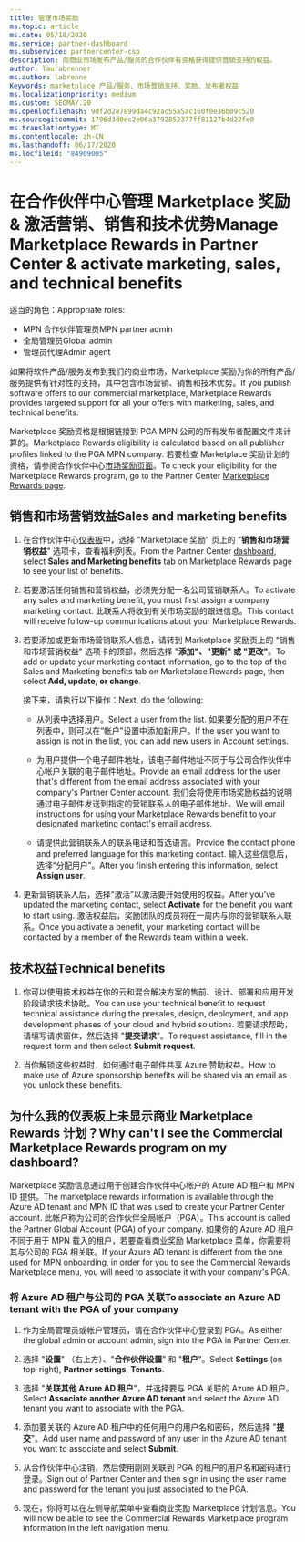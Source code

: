 ```yaml
---
title: 管理市场奖励
ms.topic: article
ms.date: 05/18/2020
ms.service: partner-dashboard
ms.subservice: partnercenter-csp
description: 向商业市场发布产品/服务的合作伙伴有资格获得提供营销支持的权益。
author: laurabrenner
ms.author: labrenne
Keywords: marketplace 产品/服务、市场营销支持、奖励、发布者权益
ms.localizationpriority: medium
ms.custom: SEOMAY.20
ms.openlocfilehash: 9df2d287899da4c92ac55a5ac160f0e36b09c520
ms.sourcegitcommit: 1796d3d0ec2e06a3792852377ff81127b4d22fe0
ms.translationtype: MT
ms.contentlocale: zh-CN
ms.lasthandoff: 06/17/2020
ms.locfileid: "84909005"
---
```

# <a name="manage-marketplace-rewards-in-partner-center--activate-marketing-sales-and-technical-benefits"></a><span data-ttu-id="725dd-104">在合作伙伴中心管理 Marketplace 奖励 & 激活营销、销售和技术优势</span><span class="sxs-lookup"><span data-stu-id="725dd-104">Manage Marketplace Rewards in Partner Center & activate marketing, sales, and technical benefits</span></span>

<span data-ttu-id="725dd-105">适当的角色：</span><span class="sxs-lookup"><span data-stu-id="725dd-105">Appropriate roles:</span></span>

- <span data-ttu-id="725dd-106">MPN 合作伙伴管理员</span><span class="sxs-lookup"><span data-stu-id="725dd-106">MPN partner admin</span></span>
- <span data-ttu-id="725dd-107">全局管理员</span><span class="sxs-lookup"><span data-stu-id="725dd-107">Global admin</span></span>
- <span data-ttu-id="725dd-108">管理员代理</span><span class="sxs-lookup"><span data-stu-id="725dd-108">Admin agent</span></span>

<span data-ttu-id="725dd-109">如果将软件产品/服务发布到我们的商业市场，Marketplace 奖励为你的所有产品/服务提供有针对性的支持，其中包含市场营销、销售和技术优势。</span><span class="sxs-lookup"><span data-stu-id="725dd-109">If you  publish software offers to our commercial marketplace, Marketplace Rewards provides targeted support for all your offers with marketing, sales, and technical benefits.</span></span>

<span data-ttu-id="725dd-110">Marketplace 奖励资格是根据链接到 PGA MPN 公司的所有发布者配置文件来计算的。</span><span class="sxs-lookup"><span data-stu-id="725dd-110">Marketplace Rewards eligibility is calculated based on all publisher profiles linked to the PGA MPN company.</span></span> <span data-ttu-id="725dd-111">若要检查 Marketplace 奖励计划的资格，请参阅合作伙伴中心[市场奖励页面](https://partner.microsoft.com/dashboard/mpn/program/commercialmarketplace)。</span><span class="sxs-lookup"><span data-stu-id="725dd-111">To check your eligibility for the Marketplace Rewards program, go to the Partner Center [Marketplace Rewards page](https://partner.microsoft.com/dashboard/mpn/program/commercialmarketplace).</span></span>

## <a name="sales-and-marketing-benefits"></a><span data-ttu-id="725dd-112">销售和市场营销效益</span><span class="sxs-lookup"><span data-stu-id="725dd-112">Sales and marketing benefits</span></span>

1. <span data-ttu-id="725dd-113">在合作伙伴中心[仪表板](https://partner.microsoft.com/dashboard)中，选择 "Marketplace 奖励" 页上的 "**销售和市场营销权益**" 选项卡，查看福利列表。</span><span class="sxs-lookup"><span data-stu-id="725dd-113">From the Partner Center [dashboard](https://partner.microsoft.com/dashboard), select **Sales and Marketing benefits** tab on Marketplace Rewards page to see your list of benefits.</span></span> 

2. <span data-ttu-id="725dd-114">若要激活任何销售和营销权益，必须先分配一名公司营销联系人。</span><span class="sxs-lookup"><span data-stu-id="725dd-114">To activate any sales and marketing benefit, you must first assign a company marketing contact.</span></span> <span data-ttu-id="725dd-115">此联系人将收到有关市场奖励的跟进信息。</span><span class="sxs-lookup"><span data-stu-id="725dd-115">This contact will receive follow-up communications about your Marketplace Rewards.</span></span>

3. <span data-ttu-id="725dd-116">若要添加或更新市场营销联系人信息，请转到 Marketplace 奖励页上的 "销售和市场营销权益" 选项卡的顶部，然后选择 "**添加"、"更新" 或 "更改"**。</span><span class="sxs-lookup"><span data-stu-id="725dd-116">To add or update your marketing contact information, go to the top of the Sales and Marketing benefits tab on Marketplace Rewards page, then select **Add, update, or change**.</span></span> 

   <span data-ttu-id="725dd-117">接下来，请执行以下操作：</span><span class="sxs-lookup"><span data-stu-id="725dd-117">Next, do the following:</span></span>

   - <span data-ttu-id="725dd-118">从列表中选择用户。</span><span class="sxs-lookup"><span data-stu-id="725dd-118">Select a user from the list.</span></span> <span data-ttu-id="725dd-119">如果要分配的用户不在列表中，则可以在“帐户”设置中添加新用户。</span><span class="sxs-lookup"><span data-stu-id="725dd-119">If the user you want to assign is not in the list, you can add new users in Account settings.</span></span>

   - <span data-ttu-id="725dd-120">为用户提供一个电子邮件地址，该电子邮件地址不同于与公司合作伙伴中心帐户关联的电子邮件地址。</span><span class="sxs-lookup"><span data-stu-id="725dd-120">Provide an email address for the user that's different from the email address associated with your company's Partner Center account.</span></span> <span data-ttu-id="725dd-121">我们会将使用市场奖励权益的说明通过电子邮件发送到指定的营销联系人的电子邮件地址。</span><span class="sxs-lookup"><span data-stu-id="725dd-121">We will email instructions for using your Marketplace Rewards benefit to your designated marketing contact's email address.</span></span>

   - <span data-ttu-id="725dd-122">请提供此营销联系人的联系电话和首选语言。</span><span class="sxs-lookup"><span data-stu-id="725dd-122">Provide the contact phone and preferred language for this marketing contact.</span></span> <span data-ttu-id="725dd-123">输入这些信息后，选择“分配用户”。</span><span class="sxs-lookup"><span data-stu-id="725dd-123">After you finish entering this information, select **Assign user**.</span></span>

4. <span data-ttu-id="725dd-124">更新营销联系人后，选择“激活”以激活要开始使用的权益。</span><span class="sxs-lookup"><span data-stu-id="725dd-124">After you’ve updated the marketing contact, select **Activate** for the benefit you want to start using.</span></span> <span data-ttu-id="725dd-125">激活权益后，奖励团队的成员将在一周内与你的营销联系人联系。</span><span class="sxs-lookup"><span data-stu-id="725dd-125">Once you activate a benefit, your marketing contact will be contacted by a member of the Rewards team within a week.</span></span>

## <a name="technical-benefits"></a><span data-ttu-id="725dd-126">技术权益</span><span class="sxs-lookup"><span data-stu-id="725dd-126">Technical benefits</span></span>

1. <span data-ttu-id="725dd-127">你可以使用技术权益在你的云和混合解决方案的售前、设计、部署和应用开发阶段请求技术协助。</span><span class="sxs-lookup"><span data-stu-id="725dd-127">You can use your technical benefit to request technical assistance during the presales, design, deployment, and app development phases of your cloud and hybrid solutions.</span></span> <span data-ttu-id="725dd-128">若要请求帮助，请填写请求窗体，然后选择 "**提交请求**"。</span><span class="sxs-lookup"><span data-stu-id="725dd-128">To request assistance, fill in the request form and then select **Submit request**.</span></span>

2. <span data-ttu-id="725dd-129">当你解锁这些权益时，如何通过电子邮件共享 Azure 赞助权益。</span><span class="sxs-lookup"><span data-stu-id="725dd-129">How to make use of Azure sponsorship benefits will be shared via an email as you unlock these benefits.</span></span>

## <a name="why-cant-i-see-the-commercial-marketplace-rewards-program-on-my-dashboard"></a><span data-ttu-id="725dd-130">为什么我的仪表板上未显示商业 Marketplace Rewards 计划？</span><span class="sxs-lookup"><span data-stu-id="725dd-130">Why can't I see the Commercial Marketplace Rewards program on my dashboard?</span></span>

<span data-ttu-id="725dd-131">Marketplace 奖励信息通过用于创建合作伙伴中心帐户的 Azure AD 租户和 MPN ID 提供。</span><span class="sxs-lookup"><span data-stu-id="725dd-131">The marketplace rewards information is available through the Azure AD tenant and MPN ID that was used to create your Partner Center account.</span></span> <span data-ttu-id="725dd-132">此帐户称为公司的合作伙伴全局帐户（PGA）。</span><span class="sxs-lookup"><span data-stu-id="725dd-132">This account is called the Partner Global Account (PGA) of your company.</span></span> <span data-ttu-id="725dd-133">如果你的 Azure AD 租户不同于用于 MPN 载入的租户，若要查看商业奖励 Marketplace 菜单，你需要将其与公司的 PGA 相关联。</span><span class="sxs-lookup"><span data-stu-id="725dd-133">If your Azure AD tenant is different from the  one used for MPN onboarding, in order for you to see the Commercial Rewards Marketplace menu, you will need to associate it with your company's PGA.</span></span>

### <a name="to-associate-an-azure-ad-tenant-with-the-pga-of-your-company"></a><span data-ttu-id="725dd-134">将 Azure AD 租户与公司的 PGA 关联</span><span class="sxs-lookup"><span data-stu-id="725dd-134">To associate an Azure AD tenant with the PGA of your company</span></span>

1. <span data-ttu-id="725dd-135">作为全局管理员或帐户管理员，请在合作伙伴中心登录到 PGA。</span><span class="sxs-lookup"><span data-stu-id="725dd-135">As either the global admin or account admin, sign into the PGA in Partner Center.</span></span>

2. <span data-ttu-id="725dd-136">选择 "**设置**" （右上方）、"**合作伙伴设置**" 和 "**租户**"。</span><span class="sxs-lookup"><span data-stu-id="725dd-136">Select **Settings** (on top-right), **Partner settings**, **Tenants**.</span></span> 

3. <span data-ttu-id="725dd-137">选择 "**关联其他 Azure AD 租户**"，并选择要与 PGA 关联的 Azure AD 租户。</span><span class="sxs-lookup"><span data-stu-id="725dd-137">Select **Associate another Azure AD tenant** and select the Azure AD tenant you want to associate with the PGA.</span></span>

4. <span data-ttu-id="725dd-138">添加要关联的 Azure AD 租户中的任何用户的用户名和密码，然后选择 "**提交**"。</span><span class="sxs-lookup"><span data-stu-id="725dd-138">Add user name and password of any user in the Azure AD tenant you want to associate and select **Submit**.</span></span>

5. <span data-ttu-id="725dd-139">从合作伙伴中心注销，然后使用刚刚关联到 PGA 的租户的用户名和密码进行登录。</span><span class="sxs-lookup"><span data-stu-id="725dd-139">Sign out of Partner Center and then sign in using the user name and password for the tenant you just associated to the PGA.</span></span>

6. <span data-ttu-id="725dd-140">现在，你将可以在左侧导航菜单中查看商业奖励 Marketplace 计划信息。</span><span class="sxs-lookup"><span data-stu-id="725dd-140">You will now be able to see the Commercial Rewards Marketplace program information in the left navigation menu.</span></span>

